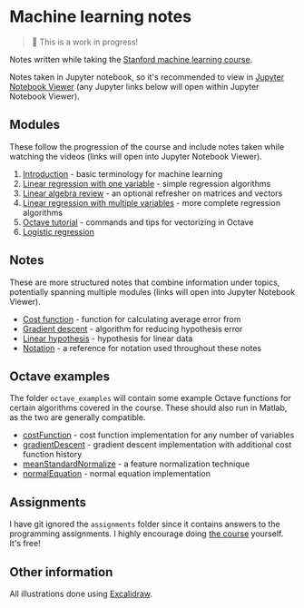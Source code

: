 # Machine learning notes

> 🚧 This is a work in progress!

Notes written while taking the [Stanford machine learning course](https://www.coursera.org/learn/machine-learning).

Notes taken in Jupyter notebook, so it's recommended to view in [Jupyter Notebook Viewer](https://nbviewer.jupyter.org/github/liamross/machine-learning-notes/tree/master/) (any Jupyter links below will open within Jupyter Notebook Viewer).

## Modules

These follow the progression of the course and include notes taken while watching the videos (links will open into Jupyter Notebook Viewer).

<!-- modules:startnum -->
1. [Introduction](https://nbviewer.jupyter.org/github/liamross/machine-learning-notes/blob/master/modules/1_introduction.ipynb) - basic terminology for machine learning
1. [Linear regression with one variable](https://nbviewer.jupyter.org/github/liamross/machine-learning-notes/blob/master/modules/2_linear_regression_with_one_variable.ipynb) - simple regression algorithms
1. [Linear algebra review](https://nbviewer.jupyter.org/github/liamross/machine-learning-notes/blob/master/modules/3_linear_algebra_review.ipynb) - an optional refresher on matrices and vectors
1. [Linear regression with multiple variables](https://nbviewer.jupyter.org/github/liamross/machine-learning-notes/blob/master/modules/4_linear_regression_with_multiple_variables.ipynb) - more complete regression algorithms
1. [Octave tutorial](https://nbviewer.jupyter.org/github/liamross/machine-learning-notes/blob/master/modules/5_octave_tutorial.ipynb) - commands and tips for vectorizing in Octave
1. [Logistic regression](https://nbviewer.jupyter.org/github/liamross/machine-learning-notes/blob/master/modules/6_logistic_regression.ipynb)
<!-- modules:endnum -->

## Notes

These are more structured notes that combine information under topics, potentially spanning multiple modules (links will open into Jupyter Notebook Viewer).

<!-- notes:start -->
- [Cost function](https://nbviewer.jupyter.org/github/liamross/machine-learning-notes/blob/master/notes/cost_function.ipynb) - function for calculating average error from
- [Gradient descent](https://nbviewer.jupyter.org/github/liamross/machine-learning-notes/blob/master/notes/gradient_descent.ipynb) - algorithm for reducing hypothesis error
- [Linear hypothesis](https://nbviewer.jupyter.org/github/liamross/machine-learning-notes/blob/master/notes/linear_hypothesis.ipynb) - hypothesis for linear data
- [Notation](https://nbviewer.jupyter.org/github/liamross/machine-learning-notes/blob/master/notes/notation.ipynb) - a reference for notation used throughout these notes
<!-- notes:end -->

## Octave examples

The folder `octave_examples` will contain some example Octave functions for certain algorithms covered in the course. These should also run in Matlab, as the two are generally compatible.

<!-- octave_examples:start -->
- [costFunction](https://github.com/liamross/machine-learning-notes/blob/master/octave_examples/costFunction.m) - cost function implementation for any number of variables
- [gradientDescent](https://github.com/liamross/machine-learning-notes/blob/master/octave_examples/gradientDescent.m) - gradient descent implementation with additional cost function history
- [meanStandardNormalize](https://github.com/liamross/machine-learning-notes/blob/master/octave_examples/meanStandardNormalize.m) - a feature normalization technique
- [normalEquation](https://github.com/liamross/machine-learning-notes/blob/master/octave_examples/normalEquation.m) - normal equation implementation
<!-- octave_examples:end -->

## Assignments

I have git ignored the `assignments` folder since it contains answers to the programming assignments. I highly encourage doing [the course](https://www.coursera.org/learn/machine-learning) yourself. It's free!

## Other information

All illustrations done using [Excalidraw](https://excalidraw.com/).